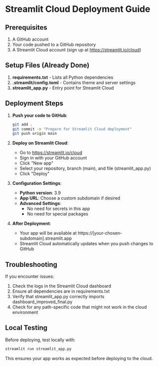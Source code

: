 # Streamlit Cloud Deployment Guide

## Prerequisites

1. A GitHub account
2. Your code pushed to a GitHub repository
3. A Streamlit Cloud account (sign up at https://streamlit.io/cloud)

## Setup Files (Already Done)

1. **requirements.txt** - Lists all Python dependencies
2. **.streamlit/config.toml** - Contains theme and server settings
3. **streamlit_app.py** - Entry point for Streamlit Cloud

## Deployment Steps

1. **Push your code to GitHub**:
   ```bash
   git add .
   git commit -m "Prepare for Streamlit Cloud deployment"
   git push origin main
   ```

2. **Deploy on Streamlit Cloud**:
   - Go to https://streamlit.io/cloud
   - Sign in with your GitHub account
   - Click "New app"
   - Select your repository, branch (main), and file (streamlit_app.py)
   - Click "Deploy"

3. **Configuration Settings**:
   - **Python version**: 3.9
   - **App URL**: Choose a custom subdomain if desired
   - **Advanced Settings**:
     - No need for secrets in this app
     - No need for special packages

4. **After Deployment**:
   - Your app will be available at https://[your-chosen-subdomain].streamlit.app
   - Streamlit Cloud automatically updates when you push changes to GitHub

## Troubleshooting

If you encounter issues:

1. Check the logs in the Streamlit Cloud dashboard
2. Ensure all dependencies are in requirements.txt
3. Verify that streamlit_app.py correctly imports dashboard_improved_final.py
4. Check for any path-specific code that might not work in the cloud environment

## Local Testing

Before deploying, test locally with:

```bash
streamlit run streamlit_app.py
```

This ensures your app works as expected before deploying to the cloud.

